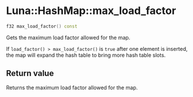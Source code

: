 # Luna::HashMap::max_load_factor

```c++
f32 max_load_factor() const
```

Gets the maximum load factor allowed for the map. 

If `load_factor() > max_load_factor()` is `true` after one element is inserted, the map will expand the hash table to bring more hash table slots. 

## Return value
Returns the maximum load factor allowed for the map. 

